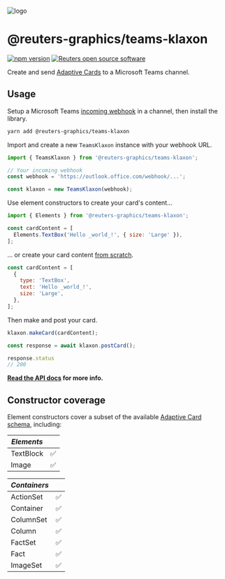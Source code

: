 ![logo](https://graphics.thomsonreuters.com/style-assets/images/logos/reuters-graphics-logo/svg/graphics-logo-color-dark.svg)

# @reuters-graphics/teams-klaxon

[![npm version](https://badge.fury.io/js/%40reuters-graphics%2Fteams-klaxon.svg)](https://badge.fury.io/js/%40reuters-graphics%2Fteams-klaxon) [![Reuters open source software](https://badgen.net/badge/Reuters/open%20source/?color=ff8000)](https://github.com/reuters-graphics/)

Create and send [Adaptive Cards](https://adaptivecards.io/) to a Microsoft Teams channel.

## Usage

Setup a Microsoft Teams [incoming webhook](https://docs.microsoft.com/en-us/microsoftteams/platform/webhooks-and-connectors/how-to/add-incoming-webhook) in a channel, then install the library.

```bash
yarn add @reuters-graphics/teams-klaxon
```

Import and create a new `TeamsKlaxon` instance with your webhook URL.

```javascript
import { TeamsKlaxon } from '@reuters-graphics/teams-klaxon';

// Your incoming webhook
const webhook = 'https://outlook.office.com/webhook/...';

const klaxon = new TeamsKlaxon(webhook);
```

Use element constructors to create your card's content...

```javascript
import { Elements } from '@reuters-graphics/teams-klaxon';

const cardContent = [
  Elements.TextBox('Hello _world_!', { size: 'Large' }),
];
```

... or create your card content [from scratch](https://adaptivecards.io/explorer/).

```javascript
const cardContent = [
  {
    type: 'TextBox',
    text: 'Hello _world_!',
    size: 'Large',
  },
];
```

Then make and post your card.

```javascript
klaxon.makeCard(cardContent);

const response = await klaxon.postCard();

response.status
// 200
```

**[Read the API docs](https://reuters-graphics.github.io/teams-klaxon/modules/index.html) for more info.**

## Constructor coverage

Element constructors cover a subset of the available [Adaptive Card schema](https://adaptivecards.io/explorer/AdaptiveCard.html), including:

|_Elements_||
| -- | -- |
|TextBlock|✅|
|Image|✅|

|_Containers_||
| -- | -- |
|ActionSet|✅|
|Container|✅|
|ColumnSet|✅|
|Column|✅|
|FactSet|✅|
|Fact|✅|
|ImageSet|✅|
